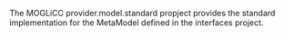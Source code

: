 The MOGLiCC provider.model.standard propject provides the standard implementation for the MetaModel defined in the interfaces project.